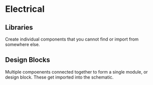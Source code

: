 # Electrical


## Libraries

Create individual components that you cannot find or import from somewhere else.

## Design Blocks

Multiple compoenents connected together to form a single module, or design block. These get imported into the schematic.